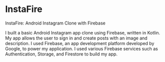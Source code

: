 # InstaFire
InstaFire: Android Instagram Clone with Firebase

I built a basic Android Instagram app clone using Firebase, written in Kotlin. My app allows the user to sign in and create posts with an image and description. 
I used Firebase, an app development platform developed by Google, to power my application. 
I used various Firebase services such as Authentication, Storage, and Firestore to build my app.
